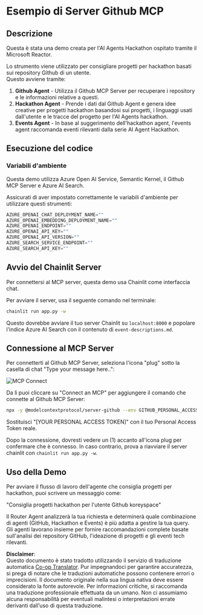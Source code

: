 <!--
CO_OP_TRANSLATOR_METADATA:
{
  "original_hash": "9bf0395cbc541ce8db2a9699c8678dfc",
  "translation_date": "2025-07-12T14:22:08+00:00",
  "source_file": "11-mcp/code_samples/github-mcp/README.md",
  "language_code": "it"
}
-->
# Esempio di Server Github MCP

## Descrizione

Questa è stata una demo creata per l'AI Agents Hackathon ospitato tramite il Microsoft Reactor.

Lo strumento viene utilizzato per consigliare progetti per hackathon basati sui repository Github di un utente.  
Questo avviene tramite:

1. **Github Agent** - Utilizza il Github MCP Server per recuperare i repository e le informazioni relative a questi.
2. **Hackathon Agent** - Prende i dati dal Github Agent e genera idee creative per progetti hackathon basandosi sui progetti, i linguaggi usati dall'utente e le tracce del progetto per l'AI Agents hackathon.
3. **Events Agent** - In base al suggerimento dell'hackathon agent, l'events agent raccomanda eventi rilevanti dalla serie AI Agent Hackathon.

## Esecuzione del codice

### Variabili d'ambiente

Questa demo utilizza Azure Open AI Service, Semantic Kernel, il Github MCP Server e Azure AI Search.

Assicurati di aver impostato correttamente le variabili d'ambiente per utilizzare questi strumenti:

```python
AZURE_OPENAI_CHAT_DEPLOYMENT_NAME=""
AZURE_OPENAI_EMBEDDING_DEPLOYMENT_NAME=""
AZURE_OPENAI_ENDPOINT=""
AZURE_OPENAI_API_KEY=""
AZURE_OPENAI_API_VERSION=""
AZURE_SEARCH_SERVICE_ENDPOINT=""
AZURE_SEARCH_API_KEY=""
``` 

## Avvio del Chainlit Server

Per connettersi al MCP server, questa demo usa Chainlit come interfaccia chat.

Per avviare il server, usa il seguente comando nel terminale:

```bash
chainlit run app.py -w
```

Questo dovrebbe avviare il tuo server Chainlit su `localhost:8000` e popolare l'indice Azure AI Search con il contenuto di `event-descriptions.md`.

## Connessione al MCP Server

Per connetterti al Github MCP Server, seleziona l'icona "plug" sotto la casella di chat "Type your message here..":

![MCP Connect](../../../../../translated_images/mcp-chainlit-1.9154745f51c1f0437829df7624bff2f6268272f964f260fae8c7134d54e00f50.it.png)

Da lì puoi cliccare su "Connect an MCP" per aggiungere il comando che connette al Github MCP Server:

```bash
npx -y @modelcontextprotocol/server-github --env GITHUB_PERSONAL_ACCESS_TOKEN=[YOUR PERSONAL ACCESS TOKEN]
```

Sostituisci "[YOUR PERSONAL ACCESS TOKEN]" con il tuo Personal Access Token reale.

Dopo la connessione, dovresti vedere un (1) accanto all'icona plug per confermare che è connesso. In caso contrario, prova a riavviare il server chainlit con `chainlit run app.py -w`.

## Uso della Demo

Per avviare il flusso di lavoro dell'agente che consiglia progetti per hackathon, puoi scrivere un messaggio come:

"Consiglia progetti hackathon per l'utente Github koreyspace"

Il Router Agent analizzerà la tua richiesta e determinerà quale combinazione di agenti (GitHub, Hackathon e Events) è più adatta a gestire la tua query. Gli agenti lavorano insieme per fornire raccomandazioni complete basate sull'analisi dei repository GitHub, l'ideazione di progetti e gli eventi tech rilevanti.

**Disclaimer**:  
Questo documento è stato tradotto utilizzando il servizio di traduzione automatica [Co-op Translator](https://github.com/Azure/co-op-translator). Pur impegnandoci per garantire accuratezza, si prega di notare che le traduzioni automatiche possono contenere errori o imprecisioni. Il documento originale nella sua lingua nativa deve essere considerato la fonte autorevole. Per informazioni critiche, si raccomanda una traduzione professionale effettuata da un umano. Non ci assumiamo alcuna responsabilità per eventuali malintesi o interpretazioni errate derivanti dall’uso di questa traduzione.